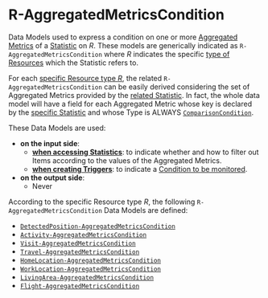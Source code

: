 # R-AggregatedMetricsCondition

Data Models used to express a condition on one or more [Aggregated Metrics](/api/concepts/statistics.md#aggregated-metrics) of a [Statistic](/api/concepts/statistics.md) on *R*.
These models are generically indicated as `R-AggregatedMetricsCondition` where *R* indicates the specific [type of Resources](/api/reference/resources/device-related/index.md) which the Statistic refers to.

For each [specific Resource type *R*](/api/reference/resources/device-related/index.md), the related `R-AggregatedMetricsCondition` can be easily derived considering the set of Aggregated Metrics provided by the [related Statistic](/api/statistics/index.md).
In fact, the whole data model will have a field for each Aggregated Metric whose key is declared by the [specific Statistic](/api/statistics/index.md) and whose Type is ALWAYS [`ComparisonCondition`](/api/reference/data-modelsata-models/common/comparison-condition.md).

These Data Models are used:

- **on the input side**:
    - [**when accessing Statistics**](/api/reference/endpoints/endpoints/statistics/index.md): to indicate whether and how to filter out Items according to the values of the Aggregated Metrics.
    - [**when creating Triggers**](/api/reference/endpoints/resources/user-created/triggers/index.md): to indicate a [Condition to be monitored](/api/concepts/triggers.md).
- **on the output side**:
    - Never

According to the specific Resource type *R*, the following `R-AggregatedMetricsCondition` Data Models are defined:

* [`DetectedPosition-AggregatedMetricsCondition`](api/data-models/r-aggregated-metrics-condition/detected-position.md)
* [`Activity-AggregatedMetricsCondition`](api/data-models/r-aggregated-metrics-condition/activity.md)
* [`Visit-AggregatedMetricsCondition`](api/data-models/r-aggregated-metrics-condition/visit.md)
* [`Travel-AggregatedMetricsCondition`](api/data-models/r-aggregated-metrics-condition/travel.md)
* [`HomeLocation-AggregatedMetricsCondition`](api/data-models/r-aggregated-metrics-condition/home-location.md)
* [`WorkLocation-AggregatedMetricsCondition`](api/data-models/r-aggregated-metrics-condition/work-location.md)
* [`LivingArea-AggregatedMetricsCondition`](api/data-models/r-aggregated-metrics-condition/living-area.md)
* [`Flight-AggregatedMetricsCondition`](api/data-models/r-aggregated-metrics-condition/flight.md)
